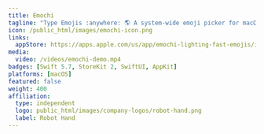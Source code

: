 ```yaml
---
title: Emochi
tagline: "Type Emojis :anywhere: 🌎 A system‑wide emoji picker for macOS."
icon: /public_html/images/emochi-icon.png
links:
  appStore: https://apps.apple.com/us/app/emochi-lighting-fast-emojis/id6450970369?mt=12
media:
  video: /videos/emochi-demo.mp4
badges: [Swift 5.7, StoreKit 2, SwiftUI, AppKit]
platforms: [macOS]
featured: false
weight: 400
affiliation:
  type: independent
  logo: public_html/images/company-logos/robot-hand.png
  label: Robot Hand
---
```

